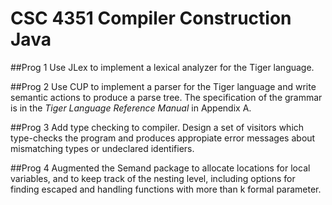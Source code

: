 # CSC 4351 Compiler Construction Java

##Prog 1
Use JLex to implement a lexical analyzer for the Tiger language.

##Prog 2
Use CUP to implement a parser for the Tiger language and write semantic actions to produce a parse tree. The specification of the grammar is in the *Tiger Language Reference Manual* in Appendix A.

##Prog 3
Add type checking to compiler. Design a set of visitors which type-checks the program and produces appropiate error messages about mismatching types or undeclared identifiers.

##Prog 4
Augmented the Semand package to allocate locations for local variables, and to keep track of the nesting level, including options for finding escaped and handling functions with more than k formal parameter. 
